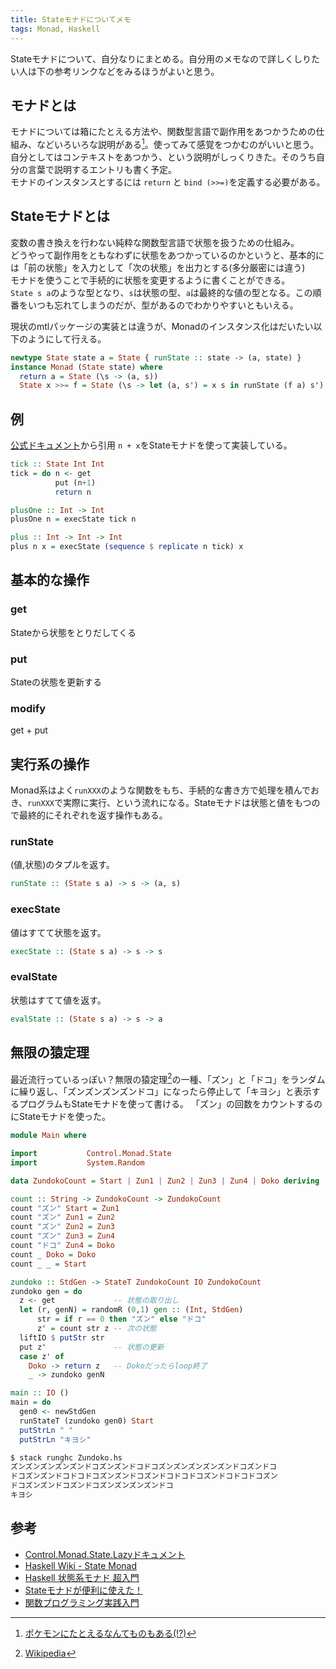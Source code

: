 ```yaml
---
title: Stateモナドについてメモ
tags: Monad, Haskell
---
```


Stateモナドについて、自分なりにまとめる。自分用のメモなので詳しくしりたい人は下の参考リンクなどをみるほうがよいと思う。
<!--more-->

## モナドとは
モナドについては箱にたとえる方法や、関数型言語で副作用をあつかうための仕組み、などいろいろな説明がある[^1]。使ってみて感覚をつかむのがいいと思う。自分としてはコンテキストをあつかう、という説明がしっくりきた。そのうち自分の言葉で説明するエントリも書く予定。  
モナドのインスタンスとするには ``return`` と ``bind (>>=)``を定義する必要がある。  



## Stateモナドとは
変数の書き換えを行わない純粋な関数型言語で状態を扱うための仕組み。  
どうやって副作用をともなわずに状態をあつかっているのかというと、基本的には「前の状態」を入力として「次の状態」を出力とする(多分厳密には違う)  
モナドを使うことで手続的に状態を変更するように書くことができる。  
``State s a``のような型となり、``s``は状態の型、``a``は最終的な値の型となる。この順番をいつも忘れてしまうのだが、型があるのでわかりやすいともいえる。
  
現状のmtlパッケージの実装とは違うが、Monadのインスタンス化はだいたい以下のようにして行える。

```haskell
newtype State state a = State { runState :: state -> (a, state) }
instance Monad (State state) where
  return a = State (\s -> (a, s))
  State x >>= f = State (\s -> let (a, s') = x s in runState (f a) s')
```  


## 例
<a href="https://hackage.haskell.org/package/mtl-2.2.1/docs/Control-Monad-State-Lazy.html" target="_blank">公式ドキュメント</a>から引用
``n + x``をStateモナドを使って実装している。

```haskell
tick :: State Int Int
tick = do n <- get
          put (n+1)
          return n

plusOne :: Int -> Int
plusOne n = execState tick n

plus :: Int -> Int -> Int
plus n x = execState (sequence $ replicate n tick) x
```

## 基本的な操作
### get
Stateから状態をとりだしてくる

### put
Stateの状態を更新する

### modify
get + put

## 実行系の操作
Monad系はよく``runXXX``のような関数をもち、手続的な書き方で処理を積んでおき、``runXXX``で実際に実行、という流れになる。Stateモナドは状態と値をもつので最終的にそれぞれを返す操作もある。

### runState
(値,状態)のタプルを返す。

```haskell
runState :: (State s a) -> s -> (a, s)
```

### execState
値はすてて状態を返す。

```haskell
execState :: (State s a) -> s -> s
```

### evalState
状態はすてて値を返す。

```haskell
evalState :: (State s a) -> s -> a
```

## 無限の猿定理

最近流行っているっぽい？無限の猿定理[^2]の一種、「ズン」と「ドコ」をランダムに繰り返し、「ズンズンズンズンドコ」になったら停止して「キヨシ」と表示するプログラムもStateモナドを使って書ける。
「ズン」の回数をカウントするのにStateモナドを使った。

```haskell
module Main where

import           Control.Monad.State
import           System.Random

data ZundokoCount = Start | Zun1 | Zun2 | Zun3 | Zun4 | Doko deriving (Show)

count :: String -> ZundokoCount -> ZundokoCount
count "ズン" Start = Zun1
count "ズン" Zun1 = Zun2
count "ズン" Zun2 = Zun3
count "ズン" Zun3 = Zun4
count "ドコ" Zun4 = Doko
count _ Doko = Doko
count _ _ = Start

zundoko :: StdGen -> StateT ZundokoCount IO ZundokoCount
zundoko gen = do
  z <- get             -- 状態の取り出し
  let (r, genN) = randomR (0,1) gen :: (Int, StdGen)
      str = if r == 0 then "ズン" else "ドコ"
      z' = count str z -- 次の状態
  liftIO $ putStr str
  put z'               -- 状態の更新
  case z' of
    Doko -> return z   -- Dokoだったらloop終了
    _ -> zundoko genN

main :: IO ()
main = do
  gen0 <- newStdGen
  runStateT (zundoko gen0) Start
  putStrLn " "
  putStrLn "キヨシ"
```


```bash
$ stack runghc Zundoko.hs 
ズンズンズンズンズンドコズンズンドコドコズンズンズンズンズンドコズンドコ
ドコズンズンドコドコドコズンズンドコズンドコドコドコズンドコドコドコズン
ドコズンズンドコズンドコズンズンズンズンドコ 
キヨシ
```

## 参考
* <a href="https://hackage.haskell.org/package/mtl-2.2.1/docs/Control-Monad-State-Lazy.html" target="_blank">Control.Monad.State.Lazyドキュメント</a>
* <a href="https://wiki.haskell.org/State_Monad" target="_blank">Haskell Wiki - State Monad</a>
* <a href="http://qiita.com/7shi/items/2e9bff5d88302de1a9e9" target="_blank">Haskell 状態系モナド 超入門</a>
* <a href="http://qiita.com/lotz/items/503ef04b03433d29f77c" target="_blank">Stateモナドが便利に使えた！</a>
* <a href="http://gihyo.jp/book/2014/978-4-7741-6926-2" target="_blank">関数プログラミング実践入門</a>

[^1]: <a href="http://qiita.com/hiruberuto/items/8bbc0343bf794c368287" target="_blank">ポケモンにたとえるなんてものもある(!?)</a>
[^2]: <a href="https://ja.wikipedia.org/wiki/%E7%84%A1%E9%99%90%E3%81%AE%E7%8C%BF%E5%AE%9A%E7%90%86" target="_blank">Wikipedia</a>
